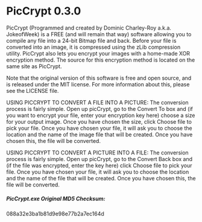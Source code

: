 
# PicCrypt 0.3.0

PicCrypt (Programmed and created by Dominic Charley-Roy a.k.a. JokeofWeek) 
is a FREE (and will remain that way) software allowing you to compile any file into
a 24-bit Bitmap file and back. Before your file is converted into an image, it is
compressed using the zLib compression utility. PicCrypt also lets you encrypt your
images with a home-made XOR encryption method. The source for this encryption 
method is located on the same site as PicCrypt.

Note that the original version of this software is free and open source, and is
released under the MIT license. For more information about this, please see the 
LICENSE file.

USING PICCRYPT TO CONVERT A FILE INTO A PICTURE:
The conversion process is fairly simple. Open up picCrypt, go to the Convert To
box and (if you want to encrypt your file, enter your encryption key here) 
choose a size for your output image. Once you have chosen the size, click
Choose file to pick your file. Once you have chosen your file, it will ask you to
choose the location and the name of the image file that will be created. Once
you have chosen this, the file will be converted.


USING PICCRYPT TO CONVERT A PICTURE INTO A FILE:
The conversion process is fairly simple. Open up picCrypt, go to the Convert 
Back box and (if the file was encrypted, enter the key here) click Choose file
to pick your file. Once you have chosen your file, it will ask you to choose the
location and the name of the file that will be created. Once you have chosen 
this, the file will be converted.

##### PicCrypt.exe Original MD5 Checksum:
088a32e3ba1b81d9e98e77b2a7ec164d
